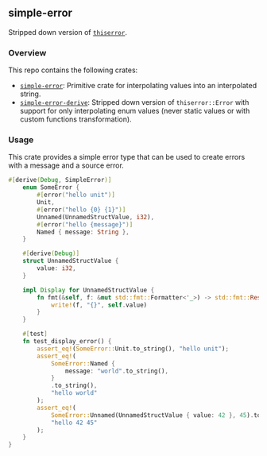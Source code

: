 ## simple-error

Stripped down version of [`thiserror`](https://github.com/dtolnay/thiserror).

### Overview

This repo contains the following crates:
- [`simple-error`](./simple-error): Primitive crate for interpolating values into an interpolated string.
- [`simple-error-derive`](./simple-error-derive): Stripped down version of `thiserror::Error` with support for only interpolating enum values (never static values or with custom functions transformation).


### Usage

This crate provides a simple error type that can be used to create errors with a message and a source error.

```rust
#[derive(Debug, SimpleError)]
    enum SomeError {
        #[error("hello unit")]
        Unit,
        #[error("hello {0} {1}")]
        Unnamed(UnnamedStructValue, i32),
        #[error("hello {message}")]
        Named { message: String },
    }

    #[derive(Debug)]
    struct UnnamedStructValue {
        value: i32,
    }

    impl Display for UnnamedStructValue {
        fn fmt(&self, f: &mut std::fmt::Formatter<'_>) -> std::fmt::Result {
            write!(f, "{}", self.value)
        }
    }

    #[test]
    fn test_display_error() {
        assert_eq!(SomeError::Unit.to_string(), "hello unit");
        assert_eq!(
            SomeError::Named {
                message: "world".to_string(),
            }
            .to_string(),
            "hello world"
        );
        assert_eq!(
            SomeError::Unnamed(UnnamedStructValue { value: 42 }, 45).to_string(),
            "hello 42 45"
        );
    }
}
```
